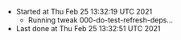   - Started at Thu Feb 25 13:32:19 UTC 2021
    - Running tweak 000-do-test-refresh-deps...
  - Last done at Thu Feb 25 13:32:51 UTC 2021
